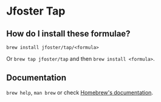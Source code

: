 # Jfoster Tap

## How do I install these formulae?
`brew install jfoster/tap/<formula>`

Or `brew tap jfoster/tap` and then `brew install <formula>`.

## Documentation
`brew help`, `man brew` or check [Homebrew's documentation](https://docs.brew.sh).
